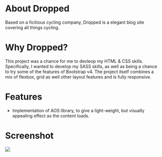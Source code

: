 # About Dropped
Based on a ficitious cycling company, Dropped is a elegant blog site covering all things cycling.

# Why Dropped?
This project was a chance for me to devleop my HTML & CSS skills. Specifically, I wanted to develop my SASS skills, as well as being a chance to try some of the features of Bootstrap v4.
The project itself combines a mix of flexbox, grid as well other layout features and is fully responsive.

# Features
- Implementation of AOS library, to give a light-weight, but visually appealing effect as the content loads.

# Screenshot

<img src="https://user-images.githubusercontent.com/56599475/106637185-4a2fe380-657a-11eb-883d-3ef8de10601c.png">
